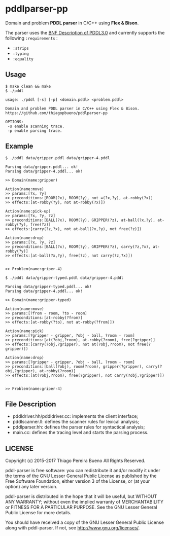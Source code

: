 # pddlparser-pp

Domain and problem **PDDL parser** in C/C++ using **Flex & Bison**.

The parser uses the [BNF Description of PDDL3.0](http://zeus.ing.unibs.it/ipc-5/bnf.pdf) and currently supports the following ```:requirements``` :

* ```:strips```
* ```:typing```
* ```:equality```

## Usage

```
$ make clean && make
$ ./pddl

usage: ./pddl [-s] [-p] <domain.pddl> <problem.pddl>

Domain and problem PDDL parser in C/C++ using Flex & Bison.
https://github.com/thiagopbueno/pddlparser-pp

OPTIONS:
 -s	enable scanning trace.
 -p	enable parsing trace.
```

## Example

```
$ ./pddl data/gripper.pddl data/gripper-4.pddl

Parsing data/gripper.pddl... ok!
Parsing data/gripper-4.pddl... ok!

>> Domain(name:gripper)

Action(name:move)
>> params:[?x, ?y]
>> preconditions:[ROOM(?x), ROOM(?y), not =(?x,?y), at-robby(?x)]
>> effects:[at-robby(?y), not at-robby(?x)])

Action(name:pick-up)
>> params:[?x, ?y, ?z]
>> preconditions:[BALL(?x), ROOM(?y), GRIPPER(?z), at-ball(?x,?y), at-robby(?y), free(?z)]
>> effects:[carry(?z,?x), not at-ball(?x,?y), not free(?z)])

Action(name:drop)
>> params:[?x, ?y, ?z]
>> preconditions:[BALL(?x), ROOM(?y), GRIPPER(?z), carry(?z,?x), at-robby(?y)]
>> effects:[at-ball(?x,?y), free(?z), not carry(?z,?x)])


>> Problem(name:griper-4)
```

```
$ ./pddl data/gripper-typed.pddl data/gripper-4.pddl

Parsing data/gripper-typed.pddl... ok!
Parsing data/gripper-4.pddl... ok!

>> Domain(name:gripper-typed)

Action(name:move)
>> params:[?from - room, ?to - room]
>> preconditions:[at-robby(?from)]
>> effects:[at-robby(?to), not at-robby(?from)])

Action(name:pick)
>> params:[?gripper - gripper, ?obj - ball, ?room - room]
>> preconditions:[at(?obj,?room), at-robby(?room), free(?gripper)]
>> effects:[carry(?obj,?gripper), not at(?obj,?room), not free(?gripper)])

Action(name:drop)
>> params:[?gripper - gripper, ?obj - ball, ?room - room]
>> preconditions:[ball(?obj), room(?room), gripper(?gripper), carry(?obj,?gripper), at-robby(?room)]
>> effects:[at(?obj,?room), free(?gripper), not carry(?obj,?gripper)])


>> Problem(name:griper-4)
```

## File Description

* pddldriver.hh/pddldriver.cc: implements the client interface;
* pddlscanner.ll: defines the scanner rules for lexical analysis;
* pddlparser.hh: defines the parser rules for syntactical analysis;
* main.cc: defines the tracing level and starts the parsing process.

## LICENSE

Copyright (c) 2015-2017 Thiago Pereira Bueno
All Rights Reserved.

pddl-parser is free software: you can redistribute it and/or modify
it under the terms of the GNU Lesser General Public License as published by
the Free Software Foundation, either version 3 of the License, or
(at your option) any later version.

pddl-parser is distributed in the hope that it will be useful,
but WITHOUT ANY WARRANTY; without even the implied warranty of
MERCHANTABILITY or FITNESS FOR A PARTICULAR PURPOSE.  See the
GNU Lesser General Public License for more details.

You should have received a copy of the GNU Lesser General Public License
along with pddl-parser. If not, see <http://www.gnu.org/licenses/>.
